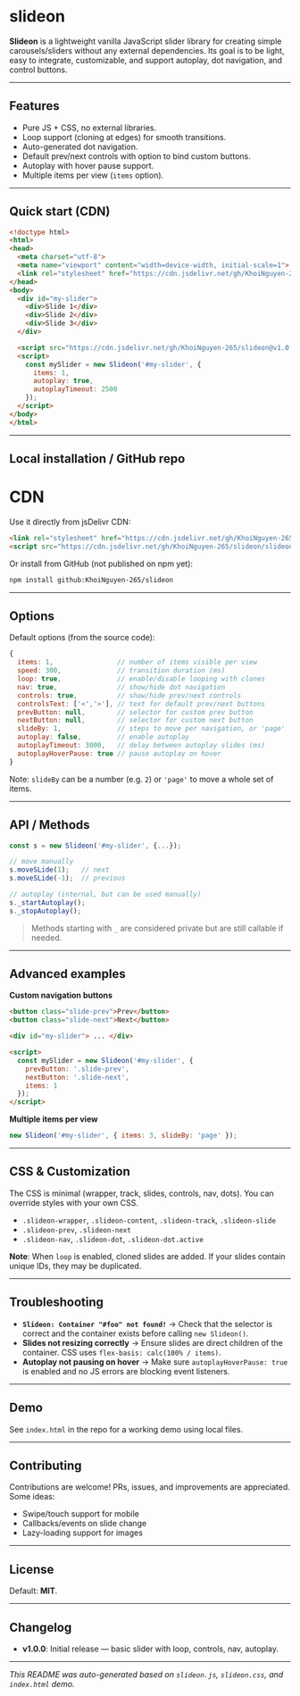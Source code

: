 # slideon

**Slideon** is a lightweight vanilla JavaScript slider library for creating simple carousels/sliders without any external dependencies. Its goal is to be light, easy to integrate, customizable, and support autoplay, dot navigation, and control buttons.

---

## Features

* Pure JS + CSS, no external libraries.
* Loop support (cloning at edges) for smooth transitions.
* Auto-generated dot navigation.
* Default prev/next controls with option to bind custom buttons.
* Autoplay with hover pause support.
* Multiple items per view (`items` option).

---

## Quick start (CDN)

```html
<!doctype html>
<html>
<head>
  <meta charset="utf-8">
  <meta name="viewport" content="width=device-width, initial-scale=1">
  <link rel="stylesheet" href="https://cdn.jsdelivr.net/gh/KhoiNguyen-265/slideon@v1.0.0/slideon.min.css">
</head>
<body>
  <div id="my-slider">
    <div>Slide 1</div>
    <div>Slide 2</div>
    <div>Slide 3</div>
  </div>

  <script src="https://cdn.jsdelivr.net/gh/KhoiNguyen-265/slideon@v1.0.0/slideon.min.js"></script>
  <script>
    const mySlider = new Slideon('#my-slider', {
      items: 1,
      autoplay: true,
      autoplayTimeout: 2500
    });
  </script>
</body>
</html>
```

---

## Local installation / GitHub repo


# CDN 

Use it directly from jsDelivr CDN:

```html
<link rel="stylesheet" href="https://cdn.jsdelivr.net/gh/KhoiNguyen-265/slideon/slideon.min.css">
<script src="https://cdn.jsdelivr.net/gh/KhoiNguyen-265/slideon/slideon.min.js"></script>
```

Or install from GitHub (not published on npm yet):

```bash
npm install github:KhoiNguyen-265/slideon
```

---

## Options

Default options (from the source code):

```js
{
  items: 1,                // number of items visible per view
  speed: 300,              // transition duration (ms)
  loop: true,              // enable/disable looping with clones
  nav: true,               // show/hide dot navigation
  controls: true,          // show/hide prev/next controls
  controlsText: ['<','>'], // text for default prev/next buttons
  prevButton: null,        // selector for custom prev button
  nextButton: null,        // selector for custom next button
  slideBy: 1,              // steps to move per navigation, or 'page'
  autoplay: false,         // enable autoplay
  autoplayTimeout: 3000,   // delay between autoplay slides (ms)
  autoplayHoverPause: true // pause autoplay on hover
}
```

Note: `slideBy` can be a number (e.g. `2`) or `'page'` to move a whole set of items.

---

## API / Methods

```js
const s = new Slideon('#my-slider', {...});

// move manually
s.moveSLide(1);   // next
s.moveSLide(-1);  // previous

// autoplay (internal, but can be used manually)
s._startAutoplay();
s._stopAutoplay();
```

> Methods starting with `_` are considered private but are still callable if needed.

---

## Advanced examples

**Custom navigation buttons**

```html
<button class="slide-prev">Prev</button>
<button class="slide-next">Next</button>

<div id="my-slider"> ... </div>

<script>
  const mySlider = new Slideon('#my-slider', {
    prevButton: '.slide-prev',
    nextButton: '.slide-next',
    items: 1
  });
</script>
```

**Multiple items per view**

```js
new Slideon('#my-slider', { items: 3, slideBy: 'page' });
```

---

## CSS & Customization

The CSS is minimal (wrapper, track, slides, controls, nav, dots). You can override styles with your own CSS.

* `.slideon-wrapper`, `.slideon-content`, `.slideon-track`, `.slideon-slide`
* `.slideon-prev`, `.slideon-next`
* `.slideon-nav`, `.slideon-dot`, `.slideon-dot.active`

**Note**: When `loop` is enabled, cloned slides are added. If your slides contain unique IDs, they may be duplicated.

---

## Troubleshooting

* **`Slideon: Container "#foo" not found!`** → Check that the selector is correct and the container exists before calling `new Slideon()`.
* **Slides not resizing correctly** → Ensure slides are direct children of the container. CSS uses `flex-basis: calc(100% / items)`.
* **Autoplay not pausing on hover** → Make sure `autoplayHoverPause: true` is enabled and no JS errors are blocking event listeners.

---

## Demo

See `index.html` in the repo for a working demo using local files.

---

## Contributing

Contributions are welcome! PRs, issues, and improvements are appreciated. Some ideas:

* Swipe/touch support for mobile
* Callbacks/events on slide change
* Lazy-loading support for images

---

## License

Default: **MIT**.

---

## Changelog

* **v1.0.0**: Initial release — basic slider with loop, controls, nav, autoplay.

---

*This README was auto-generated based on `slideon.js`, `slideon.css`, and `index.html` demo.*
